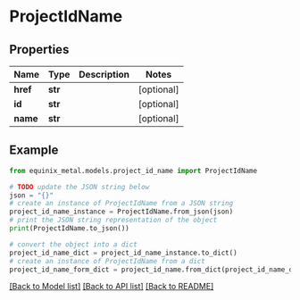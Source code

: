 # ProjectIdName


## Properties

Name | Type | Description | Notes
------------ | ------------- | ------------- | -------------
**href** | **str** |  | [optional] 
**id** | **str** |  | [optional] 
**name** | **str** |  | [optional] 

## Example

```python
from equinix_metal.models.project_id_name import ProjectIdName

# TODO update the JSON string below
json = "{}"
# create an instance of ProjectIdName from a JSON string
project_id_name_instance = ProjectIdName.from_json(json)
# print the JSON string representation of the object
print(ProjectIdName.to_json())

# convert the object into a dict
project_id_name_dict = project_id_name_instance.to_dict()
# create an instance of ProjectIdName from a dict
project_id_name_form_dict = project_id_name.from_dict(project_id_name_dict)
```
[[Back to Model list]](../README.md#documentation-for-models) [[Back to API list]](../README.md#documentation-for-api-endpoints) [[Back to README]](../README.md)



